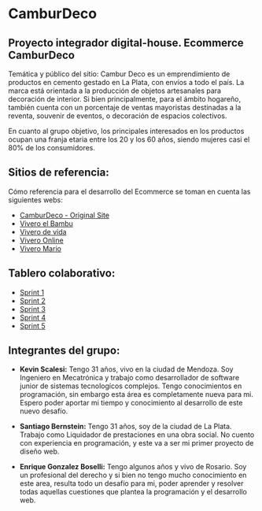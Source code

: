 # CamburDeco
## Proyecto integrador digital-house. Ecommerce CamburDeco

Temática y público del sitio: Cambur Deco es un emprendimiento de productos en cemento gestado en La Plata, con envíos a todo el país.
La marca está orientada a la producción de objetos artesanales para decoración de interior. Si bien principalmente, para el ámbito hogareño, también cuenta con un porcentaje de ventas mayoristas destinadas a la reventa, souvenir de eventos, o decoración de espacios colectivos.

En cuanto al grupo objetivo, los principales interesados en los productos ocupan una franja etaria entre los 20 y los 60 años, siendo mujeres casi el 80% de los consumidores.

## Sitios de referencia:

Cómo referencia para el desarrollo del Ecommerce se toman en cuenta las siguientes webs:

  - [CamburDeco - Original Site](https://camburdeco.mitiendanube.com)
  - [Vivero el Bambu](https://www.viveroelbambu.com.ar)
  - [Vivero de vida](https://viveroverdevida.com.ar)
  - [Vivero Online](https://www.viveroonline.com.co)
  - [Vivero Mario](https://www.viveromario.com.ar)


## Tablero colaborativo: 

- [Sprint 1](https://trello.com/b/WsJYydy1/sprint1)
- [Sprint 2](https://trello.com/b/HssNWv8W/sprint2)
- [Sprint 3](https://trello.com/b/rFn1sVjY/sprint-3)
- [Sprint 4](https://trello.com/b/ui5maR9U/sprint4)
- [Sprint 5](https://trello.com/b/icDjVtxz/sprint5)

## Integrantes del grupo:

- **Kevin Scalesi:** Tengo 31 años, vivo en la ciudad de Mendoza. Soy Ingeniero en Mecatrónica y trabajo como desarrollador de software junior de sistemas tecnologícos complejos. Tengo conocimientos en programación, sin embargo esta área es completamente nueva para mi. Espero poder aportar mi tiempo y conocimiento al desarrollo de este nuevo desafío.

- **Santiago Bernstein:** Tengo 31 años, soy de la ciudad de La Plata. Trabajo como Liquidador  de prestaciones en una obra social. No cuento con experiencia en programación, y este va a ser mi primer proyecto de diseño web. 

- **Enrique Gonzalez Boselli:** Tengo algunos años y vivo de Rosario. Soy un profesional del derecho y si bien no tengo mucho conocimiento en este area, resulta todo un desafío para mi, poder aprender y resolver todas aquellas cuestiones que plantea la programación y el desarrollo web.
